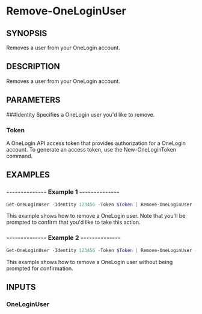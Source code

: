 # Remove-OneLoginUser

## SYNOPSIS
Removes a user from your OneLogin account.

## DESCRIPTION
Removes a user from your OneLogin account.

## PARAMETERS
###Identity
Specifies a OneLogin user you'd like to remove.

### Token
A OneLogin API access token that provides authorization for a OneLogin account. To generate an access token, use the New-OneLoginToken command.

## EXAMPLES
### --------------  Example 1  --------------

```powershell
Get-OneLoginUser -Identity 123456 -Token $Token | Remove-OneLoginUser -Token $Token
```

This example shows how to remove a OneLogin user. Note that you'll be prompted to confirm that you'd like to take this action.

### --------------  Example 2  --------------

```powershell
Get-OneLoginUser -Identity 123456 -Token $Token | Remove-OneLoginUser -Confirm:$false -Token $Token
```

This example shows how to remove a OneLogin user without being prompted for confirmation.

## INPUTS
### OneLoginUser
